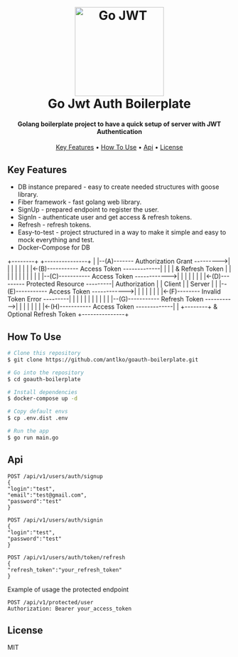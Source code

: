<h1 align="center">
    <br>
    <img src="https://miro.medium.com/v2/resize:fit:4800/format:webp/1*ovJrUZn9l-SXfEAWDpt2qQ.png"
         alt="Go JWT" width="200">
    <br>
    Go Jwt Auth Boilerplate
    <br>
</h1>

<h4 align="center">Golang boilerplate project to have a quick setup of server with JWT Authentication</h4>

<p align="center">
    <a href="#key-features">Key Features</a> •
    <a href="#how-to-use">How To Use</a> •
    <a href="#api">Api</a> •
    <a href="#license">License</a>
</p>

## Key Features

* DB instance prepared - easy to create needed structures with goose library.
* Fiber framework - fast golang web library.
* SignUp - prepared endpoint to register the user.
* SignIn - authenticate user and get access & refresh tokens.
* Refresh - refresh tokens.
* Easy-to-test - project structured in a way to make it simple and easy to mock everything and test.
* Docker-Compose for DB

+--------+                                           +---------------+
|        |--(A)------- Authorization Grant --------->|               |
|        |                                           |               |
|        |<-(B)----------- Access Token -------------|               |
|        |               & Refresh Token             |               |
|        |                                           |               |
|        |                                           |               |
|        |--(C)----------- Access Token ------------>|               |
|        |                                           |               |
|        |<-(D)--------- Protected Resource ---------| Authorization |
| Client |                                           |     Server    |
|        |--(E)----------- Access Token ------------>|               |
|        |                                           |               |
|        |<-(F)-------- Invalid Token Error ---------|               |
|        |                                           |               |
|        |                                           |               |
|        |--(G)----------- Refresh Token ----------->|               |
|        |                                           |               |
|        |<-(H)----------- Access Token -------------|               |
+--------+           & Optional Refresh Token        +---------------+

## How To Use

```bash
# Clone this repository
$ git clone https://github.com/antlko/goauth-boilerplate.git

# Go into the repository
$ cd goauth-boilerplate

# Install dependencies
$ docker-compose up -d

# Copy default envs
$ cp .env.dist .env

# Run the app
$ go run main.go
```

## Api
```http
POST /api/v1/users/auth/signup
{
"login":"test",
"email":"test@gmail.com",
"password":"test"
}

POST /api/v1/users/auth/signin
{
"login":"test",
"password":"test"
}

POST /api/v1/users/auth/token/refresh
{
"refresh_token":"your_refresh_token"
}
```

Example of usage the protected endpoint
```http
POST /api/v1/protected/user
Authorization: Bearer your_access_token
```

## License

MIT